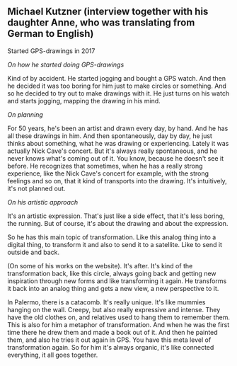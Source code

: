 ## Michael Kutzner (interview together with his daughter Anne, who was translating from German to English)

Started GPS-drawings in 2017

_On how he started doing GPS-drawings_

Kind of by accident. He started jogging and bought a GPS watch. And then he decided it was too boring for him just to make circles or something. And so he decided to try out to make drawings with it. He just turns on his watch and starts jogging, mapping the drawing in his mind.

_On planning_

For 50 years, he's been an artist and drawn every day, by hand. And he has all these drawings in him. And then spontaneously, day by day, he just thinks about something, what he was drawing or experiencing. Lately it was actually Nick Cave's concert. But it's always really spontaneous, and he never knows what's coming out of it. You know, because he doesn't see it before. He recognizes that sometimes, when he has a really strong experience, like the Nick Cave's concert for example, with the strong feelings and so on, that it kind of transports into the drawing. It's intuitively, it's not planned out.

_On his artistic approach_

It's an artistic expression. That's just like a side effect, that it's less boring, the running. But of course, it's about the drawing and about the expression.

So he has this main topic of transformation. Like this analog thing into a digital thing, to transform it and also to send it to a satellite. Like to send it outside and back.

(On some of his works on the website). It's after. It's kind of the transformation back, like this circle, always going back and getting new inspiration through new forms and like transforming it again. He transforms it back into an analog thing and gets a new view, a new perspective to it.

In Palermo, there is a catacomb. It's really unique. It's like mummies hanging on the wall. Creepy, but also really expressive and intense. They have the old clothes on, and relatives used to hang them to remember them. This is also for him a metaphor of transformation. And when he was the first time there he drew them and made a book out of it. And then he painted them, and also he tries it out again in GPS. You have this meta level of transformation again. So for him it's always organic, it's like connected everything, it all goes together.
